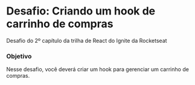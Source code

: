 # Desafio: Criando um hook de carrinho de compras
Desafio do 2º capítulo da trilha de React do Ignite da Rocketseat

### Objetivo
Nesse desafio, você deverá criar um hook para gerenciar um carrinho de compras.
